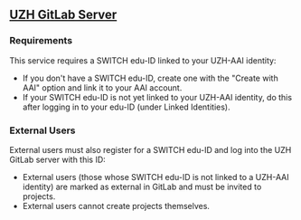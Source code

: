 ## [UZH GitLab Server](https://gitlab.uzh.ch/)

### Requirements
This service requires a SWITCH edu-ID linked to your UZH-AAI identity:
- If you don't have a SWITCH edu-ID, create one with the "Create with AAI" option and link it to your AAI account.
- If your SWITCH edu-ID is not yet linked to your UZH-AAI identity, do this after logging in to your edu-ID (under Linked Identities).

### External Users
External users must also register for a SWITCH edu-ID and log into the UZH GitLab server with this ID:
- External users (those whose SWITCH edu-ID is not linked to a UZH-AAI identity) are marked as external in GitLab and must be invited to projects.
- External users cannot create projects themselves.

